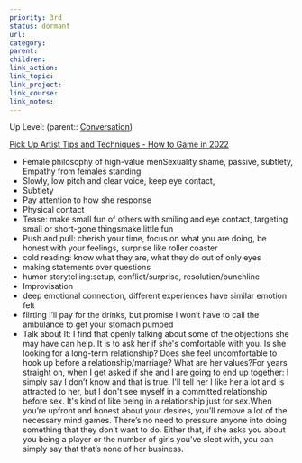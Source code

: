 ```yaml
---
priority: 3rd
status: dormant
url: 
category: 
parent: 
children: 
link_action: 
link_topic: 
link_project: 
link_course: 
link_notes: 
---
```

Up Level: (parent:: [Conversation](Conversation.md))

[Pick Up Artist Tips and Techniques - How to Game in 2022](https://beyondages.com/pick-up-artist-tips-and-techniques/)

- Female philosophy of high-value menSexuality shame, passive, subtlety, Empathy from females standing
- Slowly, low pitch and clear voice, keep eye contact,
- Subtlety
- Pay attention to how she response
- Physical contact
- Tease: make small fun of others with smiling and eye contact, targeting small or short-gone thingsmake little fun
- Push and pull: cherish your time, focus on what you are doing, be honest with your feelings, surprise like roller coaster
- cold reading: know what they are, what they do out of only eyes
- making statements over questions
- humor storytelling:setup, conflict/surprise, resolution/punchline
- Improvisation
- deep emotional connection, different experiences have similar emotion felt
- flirting
I’ll pay for the drinks, but promise I won’t have to call the ambulance to get your stomach pumped
- Talk about It: I find that openly talking about some of the objections she may have can help. It is to ask her if she's comfortable with you. Is she looking for a long-term relationship? Does she feel uncomfortable to hook up before a relationship/marriage? What are her values?For years straight on, when I get asked if she and I are going to end up together: I simply say I don’t know and that is true. I'll tell her I like her a lot and is attracted to her, but I don't see myself in a committed relationship before sex. It's kind of like being in a relationship just for sex.When you’re upfront and honest about your desires, you’ll remove a lot of the necessary mind games. There’s no need to pressure anyone into doing something that they don’t want to do. Either that, if she asks you about you being a player or the number of girls you’ve slept with, you can simply say that that’s none of her business.